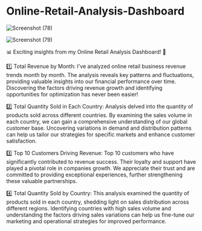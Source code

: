 # Online-Retail-Analysis-Dashboard
![Screenshot (78)](https://github.com/Samikshakamble27/Online-Retail-Analysis-Dashboard/assets/94173810/06da1799-82fe-4886-98fd-94e2a97a8fe2)

![Screenshot (79)](https://github.com/Samikshakamble27/Online-Retail-Analysis-Dashboard/assets/94173810/630b1b15-4695-4aae-9a86-9b48d85d91c3)

📊 Exciting insights from my Online Retail Analysis Dashboard! 🚀

1️⃣ Total Revenue by Month: I've analyzed online retail business revenue trends month by month. The analysis reveals key patterns and fluctuations, providing valuable insights into our financial performance over time. Discovering the factors driving revenue growth and identifying opportunities for optimization has never been easier!

2️⃣ Total Quantity Sold in Each Country: Analysis delved into the quantity of products sold across different countries. By examining the sales volume in each country, we
can gain a comprehensive understanding of our global customer base. Uncovering variations in demand and distribution patterns can help us tailor our strategies for specific markets and enhance customer satisfaction.

3️⃣ Top 10 Customers Driving Revenue: Top 10 customers who have significantly contributed to revenue success. Their loyalty and support have played a pivotal role in
companies growth. We appreciate their trust and are committed to providing exceptional experiences, further strengthening these valuable partnerships.

4️⃣ Total Quantity Sold by Country: This analysis examined the quantity of products sold in each country, shedding light on sales distribution across different regions. Identifying countries with high sales volume and understanding the factors driving sales variations can help us fine-tune our marketing and operational strategies for improved performance.
